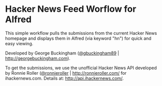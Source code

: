 # Hacker News Feed Worflow for Alfred

This simple workflow pulls the submissions from the current Hacker News homepage and displays them in Alfred (via keyword "hn") for quick and easy viewing.

Developed by George Buckingham ([@gbuckingham89](http://twitter.com/gbuckingham89) | http://georgebuckingham.com).

To get the submissions, we use the unofficial Hacker News API developed by Ronnie Roller ([@ronnieroller](http://twitter.com/ronnieroller) | http://ronnieroller.com/ for ihackernews.com. Details at: http://api.ihackernews.com/.